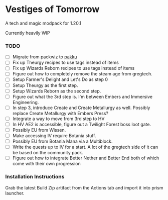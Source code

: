 # Vestiges of Tomorrow

A tech and magic modpack for 1.20.1

Currently heavily WIP

### TODO
- [ ] Migrate from packwiz to [pakku](https://github.com/juraj-hrivnak/Pakku)
- [ ] Fix up Theurgy recipes to use tags instead of items
- [ ] Fix up Wizards Reborn recipes to use tags instead of items
- [ ] Figure out how to completely remove the steam age from gregtech.
- [ ] Setup Farmer's Delight and Let's Do as step 0
- [ ] Setup Theurgy as the first step.
- [ ] Setup Wizards Reborn as the second step.
- [ ] Figure out what the 3rd step is. I'm between Embers and Immersive Engineering.
- [ ] In step 3, introduce Create and Create Metallurgy as well. Possibly replace Create Metallurgy with Embers Press?
- [ ] Integrate a way to move from 3rd step to HV
- [ ] In HV AE2 is accessible, figure out a Twilight Forest boss loot gate.
- [ ] Possibly EU from Wissen.
- [ ] Make accessing IV require Botania stuff.
- [ ] Possibly EU from Botania Mana via a Multiblock.
- [ ] Write the quests up to IV for a start. A lot of the gregtech side of it can be based on the community pack.
- [ ] Figure out how to integrate Better Nether and Better End both of which come with their own progression

### Installation Instructions

Grab the latest Build Zip artifact from the Actions tab and import it into prism launcher.
